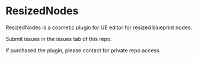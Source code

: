 # ResizedNodes
ResizedNodes is a cosmetic plugin for UE editor for resized blueprint nodes.


Submit issues in the issues tab of this repo.  

If purchased the plugin, please contact for private repo access.

